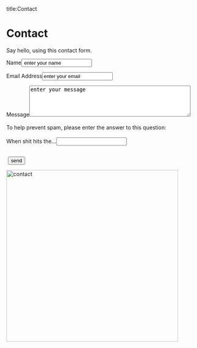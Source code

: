 title:Contact

<body>
  <div id="main">
<div id="site_content">
      <div id="left_content">
        <h1>Contact</h1>
        <p>Say hello, using this contact form.</p>
        <form id="contact" action="" method="post">
          <div class="form_settings">
            <p><span>Name</span><input class="contact" type="text" name="your_name" value=" enter your name" /></p>
            <p><span>Email Address</span><input class="contact" type="text" name="your_email" value="enter your email" /></p>
            <p><span>Message</span><textarea class="contact textarea" rows="5" cols="50" name="your_message">enter your message</textarea></p>
            <p style="line-height: 1.7em;">To help prevent spam, please enter the answer to this question:</p>
            <p><span>When shit hits the...</span><input type="text" name="user_answer" /><input type="hidden" name="answer" value="fan" /></p>
            <p style="padding-top: 15px"><span>&nbsp;</span><input class="submit" type="button" name="contact_submitted" value="send" /></p>
          </div>
        </form>
      </div>
      <div id="right_content">
        <img src="../theme/images/contact.jpg" width="450" height="450" title="contact" alt="contact" />
      </div>
    </div>
</div>
</body>